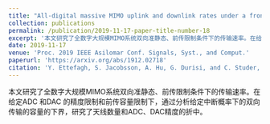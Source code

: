 ```yaml
---
title: "All-digital massive MIMO uplink and downlink rates under a fronthaul constraint"
collection: publications
permalink: /publication/2019-11-17-paper-title-number-18
excerpt: '本文研究了全数字大规模MIMO系统双向准静态、前传限制条件下的传输速率。在给定ADC 和DAC 的精度限制和前传容量限制下，通过分析给定中断概率下的双向传输的容量的下界，研究了天线数量和ADC、DAC精度的折中。'
date: 2019-11-17
venue: 'Proc. 2019 IEEE Asilomar Conf. Signals, Syst., and Comput.'
paperurl: 'https://arxiv.org/abs/1912.02718'
citation: 'Y. Ettefagh, S. Jacobsson, A. Hu, G. Durisi, and C. Studer,  "All-digital massive MIMO uplink and downlink rates under a fronthaul constraint," in <i>Proc. 2019 IEEE Asilomar Conf. Signals, Syst., and Comput.</i>, Asilomar, USA, pp. 1-5, Nov. 2019.'
---
```

本文研究了全数字大规模MIMO系统双向准静态、前传限制条件下的传输速率。在给定ADC 和DAC 的精度限制和前传容量限制下，通过分析给定中断概率下的双向传输的容量的下界，研究了天线数量和ADC、DAC精度的折中。
